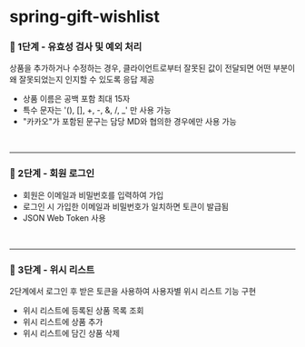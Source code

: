 # spring-gift-wishlist

### 🚀 1단계 - 유효성 검사 및 예외 처리
상품을 추가하거나 수정하는 경우, 클라이언트로부터 잘못된 값이 전달되면 어떤 부분이 왜 잘못되었는지 인지할 수 있도록 응답 제공
- 상품 이름은 공백 포함 최대 15자
- 특수 문자는 '(), [], +, -, &, /, _' 만 사용 가능
- "카카오"가 포함된 문구는 담당 MD와 협의한 경우에만 사용 가능

<br><hr>

### 🚀 2단계 - 회원 로그인
- 회원은 이메일과 비밀번호를 입력하여 가입
- 로그인 시 가입한 이메일과 비밀번호가 일치하면 토큰이 발급됨
- JSON Web Token 사용

<br><hr>

### 🚀 3단계 - 위시 리스트
2단계에서 로그인 후 받은 토큰을 사용하여 사용자별 위시 리스트 기능 구현
- 위시 리스트에 등록된 상품 목록 조회
- 위시 리스트에 상품 추가
- 위시 리스트에 담긴 상품 삭제